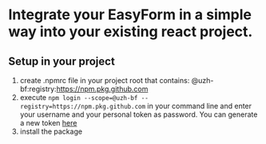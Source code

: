 # Integrate your EasyForm in a simple way into your existing react project.


## Setup in your project

1. create .npmrc file in your project root that contains: @uzh-bf:registry:https://npm.pkg.github.com
2. execute `npm login --scope=@uzh-bf --registry=https://npm.pkg.github.com` in your command line and enter your username and your personal token as password. You can generate a new token [here](https://github.com/settings/tokens)
3. install the package
